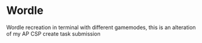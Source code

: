 # Wordle
Wordle recreation in terminal with different gamemodes, this is an alteration of my AP CSP create task submission
